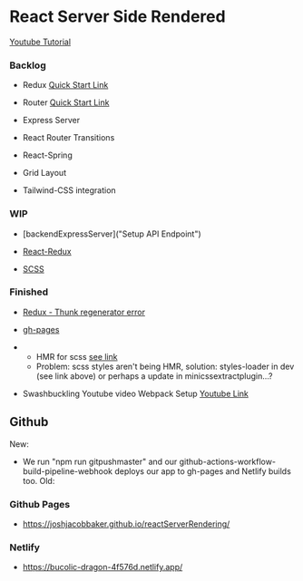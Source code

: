 # React Server Side Rendered

[Youtube Tutorial]("https://www.youtube.com/watch?v=JsX_iCZPyOM")

### Backlog

- Redux [Quick Start Link]("https://react-redux.js.org/tutorials/quick-start")
- Router [Quick Start Link]("https://github.com/remix-run/react-router/blob/main/docs/getting-started/tutorial.md")
- Express Server

- React Router Transitions
- React-Spring
- Grid Layout
- Tailwind-CSS integration

### WIP

- [backendExpressServer]("Setup API Endpoint")
- [React-Redux]("https://redux.js.org/tutorials/essentials/part-6-performance-normalization")

- [SCSS]("https://www.udemy.com/course/advanced-css-and-sass/learn/lecture/8274494#overview")

### Finished

- [Redux - Thunk regenerator error]("https://techstrology.com/react-async-await-regeneratorruntime-is-not-defined-babel-6/")
- [gh-pages]("https://dev.to/dyarleniber/setting-up-a-ci-cd-workflow-on-github-actions-for-a-react-app-with-github-pages-and-codecov-4hnp")
- - HMR for scss [see link]("https://stackoverflow.com/questions/52043727/webpack-live-hot-reload-for-sass")
  - Problem: scss styles aren't being HMR, solution: styles-loader in dev (see link above) or perhaps a <link type="text/css" rel="stylesheet"> update in minicssextractplugin...?

- Swashbuckling Youtube video Webpack Setup [Youtube Link]("https://www.youtube.com/watch?v=TOb1c39m64A")

## Github

New:

- We run "npm run gitpushmaster" and our github-actions-workflow-build-pipeline-webhook deploys our app to gh-pages and Netlify builds too.
  <!-- "gitpushmaster": "git push -u origin master" -->
  <!-- .github/workflows/node.js.yml -->
  Old:
  <!-- - git checkout gh-pages
  - git subtree push --prefix dist origin gh-pages
  - npm run deploy -->

### Github Pages

- https://joshjacobbaker.github.io/reactServerRendering/

### Netlify

- https://bucolic-dragon-4f576d.netlify.app/
